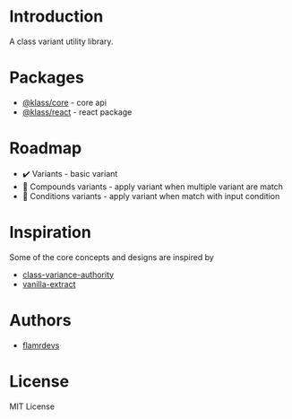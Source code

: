 # Introduction <Badge type="warning" text="beta" />

A class variant utility library.

# Packages

- [@klass/core](./klass/core) - core api
- [@klass/react](./klass/react) - react package

# Roadmap

- :heavy_check_mark: Variants - basic variant
- :construction: Compounds variants - apply variant when multiple variant are match
- :construction: Conditions variants - apply variant when match with input condition

# Inspiration

Some of the core concepts and designs are inspired by

- [class-variance-authority](https://github.com/joe-bell/cva)
- [vanilla-extract](https://github.com/vanilla-extract-css/vanilla-extract)

# Authors

- [flamrdevs](https://github.com/flamrdevs)

# License

MIT License
